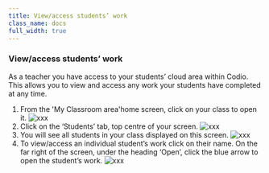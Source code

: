 ```yaml
---
title: View/access students’ work
class_name: docs
full_width: true
---
```


### View/access students’ work

As a teacher you have access to your students’ cloud area within Codio. This allows you to view and access any work your students have completed at any time.

1. From the 'My Classroom area'home screen, click on your class to open it. 
![xxx](/img/docs/xxxx.png)
1. Click on the ‘Students’ tab, top centre of your screen.
![xxx](/img/docs/xxxx.png)
1. You will see all students in your class displayed on this screen.
![xxx](/img/docs/xxxx.png)
1. To view/access an individual student’s work click on their name. On the far right of the screen, under the heading ‘Open’, click the blue arrow to open the student’s work.
![xxx](/img/docs/xxxx.png)
